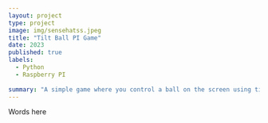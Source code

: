 ```yaml
---
layout: project
type: project
image: img/sensehatss.jpeg
title: "Tilt Ball PI Game"
date: 2023
published: true
labels:
  - Python
  - Raspberry PI
    
summary: "A simple game where you control a ball on the screen using tilt controls on SenseHAT."
---
```


Words here
